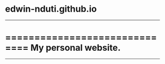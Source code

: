# edwin-nduti.github.io
******************************
==============================
My personal website.
==============================
******************************
